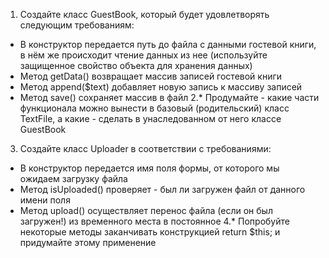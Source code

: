 1. Создайте класс GuestBook, который будет удовлетворять следующим требованиям:
 - В конструктор передается путь до файла с данными гостевой книги, в нём же происходит чтение данных из нее (используйте защищенное свойство объекта для хранения данных)
 - Метод getData() возвращает массив записей гостевой книги
 - Метод append($text) добавляет новую запись к массиву записей
 - Метод save() сохраняет массив в файл
2.* Продумайте - какие части функционала можно вынести в базовый (родительский) класс TextFile, а какие - сделать в унаследованном от него классе GuestBook
3. Создайте класс Uploader в соответствии с требованиями:
 - В конструктор передается имя поля формы, от которого мы ожидаем загрузку файла
 - Метод isUploaded() проверяет - был ли загружен файл от данного имени поля
 - Метод upload() осуществляет перенос файла (если он был загружен!) из временного места в постоянное
4.* Попробуйте некоторые методы заканчивать конструкцией return $this; и придумайте этому применение
